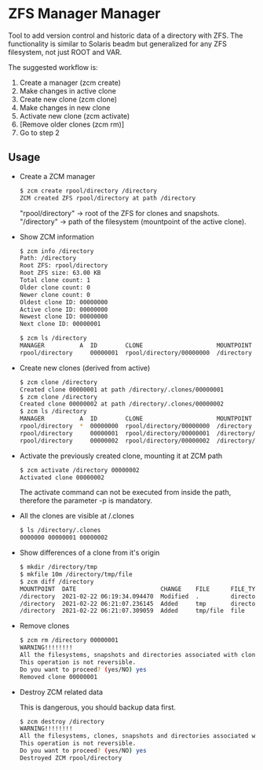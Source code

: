 # ZFS Manager Manager

Tool to add version control and historic data of a directory with ZFS. The functionality is similar to Solaris beadm but generalized for any ZFS filesystem, not just ROOT and VAR.

The suggested workflow is:
1. Create a manager (zcm create)
2. Make changes in active clone
3. Create new clone (zcm clone)
4. Make changes in new clone
5. Activate new clone (zcm activate)
6. [Remove older clones (zcm rm)]
7. Go to step 2

## Usage

- Create a ZCM manager

    ```bash
    $ zcm create rpool/directory /directory
    ZCM created ZFS rpool/directory at path /directory
    ```

    "rpool/directory" -> root of the ZFS for clones and snapshots.
    "/directory" -> path of the filesystem (mountpoint of the active clone).


- Show ZCM information

    ```bash
    $ zcm info /directory
    Path: /directory
    Root ZFS: rpool/directory
    Root ZFS size: 63.00 KB
    Total clone count: 1
    Older clone count: 0
    Newer clone count: 0
    Oldest clone ID: 00000000
    Active clone ID: 00000000
    Newest clone ID: 00000000
    Next clone ID: 00000001

    $ zcm ls /directory
    MANAGER          A  ID        CLONE                     MOUNTPOINT  ORIGIN    DATE                 SIZE    
    rpool/directory     00000001  rpool/directory/00000000  /directory            2021-02-16 10:46:59  32.00 KB
    ```

- Create new clones (derived from active)

    ```bash
    $ zcm clone /directory
    Created clone 00000001 at path /directory/.clones/00000001
    $ zcm clone /directory
    Created clone 00000002 at path /directory/.clones/00000002
    $ zcm ls /directory
    MANAGER          A  ID        CLONE                     MOUNTPOINT                   ORIGIN    DATE                 SIZE    
    rpool/directory  *  00000000  rpool/directory/00000000  /directory                             2021-02-20 06:51:14  32.00 KB
    rpool/directory     00000001  rpool/directory/00000001  /directory/.clones/00000001  00000000  2021-02-20 06:57:01  18.00 KB
    rpool/directory     00000002  rpool/directory/00000002  /directory/.clones/00000002  00000000  2021-02-20 06:57:02  18.00 KB
    ```

- Activate the previously created clone, mounting it at ZCM path 

    ```bash
    $ zcm activate /directory 00000002
    Activated clone 00000002
    ```

    The activate command can not be executed from inside the path, therefore the parameter -p <path> is mandatory.  

- All the clones are visible at <path>/.clones

    ```bash
    $ ls /directory/.clones
    0000000 00000001 00000002
    ```


- Show differences of a clone from it's origin

    ```bash
    $ mkdir /directory/tmp
    $ mkfile 10m /directory/tmp/file
    $ zcm diff /directory
    MOUNTPOINT  DATE                        CHANGE    FILE      FILE_TYPE
    /directory  2021-02-22 06:19:34.094470  Modified  .         directory
    /directory  2021-02-22 06:21:07.236145  Added     tmp       directory
    /directory  2021-02-22 06:21:07.309059  Added     tmp/file  file     
    ```


- Remove clones

    ```bash
    $ zcm rm /directory 00000001
    WARNING!!!!!!!!
    All the filesystems, snapshots and directories associated with clone 00000001 will be permanently deleted.
    This operation is not reversible.
    Do you want to proceed? (yes/NO) yes
    Removed clone 00000001
    ```


- Destroy ZCM related data

    This is dangerous, you should backup data first.

    ```bash
    $ zcm destroy /directory
    WARNING!!!!!!!!
    All the filesystems, clones, snapshots and directories associated with rpool/directory will be permanently deleted.
    This operation is not reversible.
    Do you want to proceed? (yes/NO) yes
    Destroyed ZCM rpool/directory
    ```
